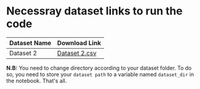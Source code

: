 # Necessray dataset links to run the code

Dataset Name | Download Link
------------ | -------------
Dataset 2 | [Dataset 2.csv](https://drive.google.com/file/d/1e79JjJxZ-tr_j8UXr4UltSF573KPFX-S/view?usp=sharing)

**N.B:** You need to change directory according to your dataset folder. To do so, you need to store your `dataset path` to a variable named `dataset_dir` in the notebook. That's all.